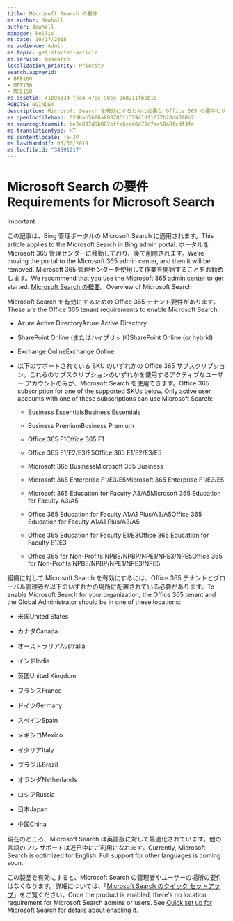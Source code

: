 ```yaml
---
title: Microsoft Search の要件
ms.author: dawholl
author: dawholl
manager: kellis
ms.date: 10/17/2018
ms.audience: Admin
ms.topic: get-started-article
ms.service: mssearch
localization_priority: Priority
search.appverid:
- BFB160
- MET150
- MOE150
ms.assetid: 41b9b33d-fcc4-470c-90ec-068211fbbb16
ROBOTS: NOINDEX
description: Microsoft Search を有効にするために必要な Office 365 の要件とサブスクリプション
ms.openlocfilehash: 029bab5b88a800786f137941df1077b28d4398b7
ms.sourcegitcommit: be2e837d9b087bffe6ce40d72d7ae58a8fcdf3fe
ms.translationtype: HT
ms.contentlocale: ja-JP
ms.lasthandoff: 05/30/2019
ms.locfileid: "34591217"
---
```

# <a name="requirements-for-microsoft-search"></a><span data-ttu-id="60b62-103">Microsoft Search の要件</span><span class="sxs-lookup"><span data-stu-id="60b62-103">Requirements for Microsoft Search</span></span>

> [!IMPORTANT]
> <span data-ttu-id="60b62-104">この記事は、Bing 管理ポータルの Microsoft Search に適用されます。</span><span class="sxs-lookup"><span data-stu-id="60b62-104">This article applies to the Microsoft Search in Bing admin portal.</span></span> <span data-ttu-id="60b62-105">ポータルを Microsoft 365 管理センターに移動しており、後で削除されます。</span><span class="sxs-lookup"><span data-stu-id="60b62-105">We’re moving the portal to the Microsoft 365 admin center, and then it will be removed.</span></span> <span data-ttu-id="60b62-106">Microsoft 365 管理センターを使用して作業を開始することをお勧めします。</span><span class="sxs-lookup"><span data-stu-id="60b62-106">We recommend that you use the Microsoft 365 admin center to get started.</span></span> <span data-ttu-id="60b62-107">[Microsoft Search の概要](overview-microsoft-search.md)。</span><span class="sxs-lookup"><span data-stu-id="60b62-107">Overview of Microsoft Search</span></span>

<span data-ttu-id="60b62-108">Microsoft Search を有効にするための Office 365 テナント要件があります。</span><span class="sxs-lookup"><span data-stu-id="60b62-108">These are the Office 365 tenant requirements to enable Microsoft Search:</span></span> 
  
- <span data-ttu-id="60b62-109">Azure Active Directory</span><span class="sxs-lookup"><span data-stu-id="60b62-109">Azure Active Directory</span></span>
    
- <span data-ttu-id="60b62-110">SharePoint Online (またはハイブリッド)</span><span class="sxs-lookup"><span data-stu-id="60b62-110">SharePoint Online (or hybrid)</span></span>
    
- <span data-ttu-id="60b62-111">Exchange Online</span><span class="sxs-lookup"><span data-stu-id="60b62-111">Exchange Online</span></span>
    
- <span data-ttu-id="60b62-p102">以下のサポートされている SKU のいずれかの Office 365 サブスクリプション。これらのサブスクリプションのいずれかを使用するアクティブなユーザー アカウントのみが、Microsoft Search を使用できます。</span><span class="sxs-lookup"><span data-stu-id="60b62-p102">Office 365 subscription for one of the supported SKUs below. Only active user accounts with one of these subscriptions can use Microsoft Search:</span></span>
    
  - <span data-ttu-id="60b62-114">Business Essentials</span><span class="sxs-lookup"><span data-stu-id="60b62-114">Business Essentials</span></span>
    
  - <span data-ttu-id="60b62-115">Business Premium</span><span class="sxs-lookup"><span data-stu-id="60b62-115">Business Premium</span></span>
    
  - <span data-ttu-id="60b62-116">Office 365 F1</span><span class="sxs-lookup"><span data-stu-id="60b62-116">Office 365 F1</span></span>
    
  - <span data-ttu-id="60b62-117">Office 365 E1/E2/E3/E5</span><span class="sxs-lookup"><span data-stu-id="60b62-117">Office 365 E1/E2/E3/E5</span></span>
    
  - <span data-ttu-id="60b62-118">Microsoft 365 Business</span><span class="sxs-lookup"><span data-stu-id="60b62-118">Microsoft 365 Business</span></span>
    
  - <span data-ttu-id="60b62-119">Microsoft 365 Enterprise F1/E3/E5</span><span class="sxs-lookup"><span data-stu-id="60b62-119">Microsoft 365 Enterprise F1/E3/E5</span></span>
    
  - <span data-ttu-id="60b62-120">Microsoft 365 Education for Faculty A3/A5</span><span class="sxs-lookup"><span data-stu-id="60b62-120">Microsoft 365 Education for Faculty A3/A5</span></span>
    
  - <span data-ttu-id="60b62-121">Office 365 Education for Faculty A1/A1 Plus/A3/A5</span><span class="sxs-lookup"><span data-stu-id="60b62-121">Office 365 Education for Faculty A1/A1 Plus/A3/A5</span></span>
    
  - <span data-ttu-id="60b62-122">Office 365 Education for Faculty E1/E3</span><span class="sxs-lookup"><span data-stu-id="60b62-122">Office 365 Education for Faculty E1/E3</span></span>
    
  - <span data-ttu-id="60b62-123">Office 365 for Non-Profits NPBE/NPBP/NPE1/NPE3/NPE5</span><span class="sxs-lookup"><span data-stu-id="60b62-123">Office 365 for Non-Profits NPBE/NPBP/NPE1/NPE3/NPE5</span></span>
    
<span data-ttu-id="60b62-124">組織に対して Microsoft Search を有効にするには、Office 365 テナントとグローバル管理者が以下のいずれかの場所に配置されている必要があります。</span><span class="sxs-lookup"><span data-stu-id="60b62-124">To enable Microsoft Search for your organization, the Office 365 tenant and the Global Administrator should be in one of these locations:</span></span>
  
- <span data-ttu-id="60b62-125">米国</span><span class="sxs-lookup"><span data-stu-id="60b62-125">United States</span></span>
    
- <span data-ttu-id="60b62-126">カナダ</span><span class="sxs-lookup"><span data-stu-id="60b62-126">Canada</span></span>
    
- <span data-ttu-id="60b62-127">オーストラリア</span><span class="sxs-lookup"><span data-stu-id="60b62-127">Australia</span></span>
    
- <span data-ttu-id="60b62-128">インド</span><span class="sxs-lookup"><span data-stu-id="60b62-128">India</span></span>
    
- <span data-ttu-id="60b62-129">英国</span><span class="sxs-lookup"><span data-stu-id="60b62-129">United Kingdom</span></span>
    
- <span data-ttu-id="60b62-130">フランス</span><span class="sxs-lookup"><span data-stu-id="60b62-130">France</span></span>
    
- <span data-ttu-id="60b62-131">ドイツ</span><span class="sxs-lookup"><span data-stu-id="60b62-131">Germany</span></span>
  
- <span data-ttu-id="60b62-132">スペイン</span><span class="sxs-lookup"><span data-stu-id="60b62-132">Spain</span></span>
    
- <span data-ttu-id="60b62-133">メキシコ</span><span class="sxs-lookup"><span data-stu-id="60b62-133">Mexico</span></span>
    
- <span data-ttu-id="60b62-134">イタリア</span><span class="sxs-lookup"><span data-stu-id="60b62-134">Italy</span></span>
    
- <span data-ttu-id="60b62-135">ブラジル</span><span class="sxs-lookup"><span data-stu-id="60b62-135">Brazil</span></span>
    
- <span data-ttu-id="60b62-136">オランダ</span><span class="sxs-lookup"><span data-stu-id="60b62-136">Netherlands</span></span>
    
- <span data-ttu-id="60b62-137">ロシア</span><span class="sxs-lookup"><span data-stu-id="60b62-137">Russia</span></span>
    
- <span data-ttu-id="60b62-138">日本</span><span class="sxs-lookup"><span data-stu-id="60b62-138">Japan</span></span>

- <span data-ttu-id="60b62-139">中国</span><span class="sxs-lookup"><span data-stu-id="60b62-139">China</span></span>
 
<span data-ttu-id="60b62-p103">現在のところ、Microsoft Search は英語版に対して最適化されています。他の言語のフル サポートは近日中にご利用になれます。</span><span class="sxs-lookup"><span data-stu-id="60b62-p103">Currently, Microsoft Search is optimized for English. Full support for other languages is coming soon.</span></span>

<span data-ttu-id="60b62-p104">この製品を有効にすると、Microsoft Search の管理者やユーザーの場所の要件はなくなります。詳細については、「[Microsoft Search のクイック セットアップ](quick-set-up.md)」をご覧ください。</span><span class="sxs-lookup"><span data-stu-id="60b62-p104">Once the product is enabled, there's no location requirement for Microsoft Search admins or users. See [Quick set up for Microsoft Search](quick-set-up.md) for details about enabling it.</span></span> 

  


